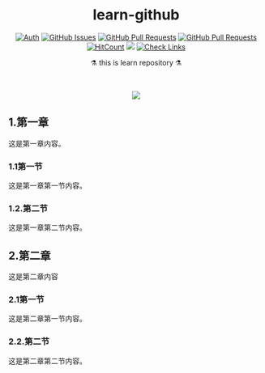 
<h1 align="center">learn-github</h1>


<!-- START doctoc -->
<!-- END doctoc -->


<div align="center">

[![Auth](https://img.shields.io/badge/Auth-eryajf-ff69b4)](https://github.com/eryajf)
[![GitHub Issues](https://img.shields.io/github/issues/eryajf/learn-github.svg)](https://github.com/eryajf/learn-github/issues)
[![GitHub Pull Requests](https://img.shields.io/github/issues-pr/eryajf/learn-github)](https://github.com/eryajf/learn-github/pulls)
[![GitHub Pull Requests](https://img.shields.io/github/stars/eryajf/learn-github)](https://github.com/eryajf/learn-github/stargazers)
[![HitCount](https://views.whatilearened.today/views/github/eryajf/learn-github.svg)](https://github.com/eryajf/learn-github)
[![](https://img.shields.io/badge/Awesome-MyStarList-c780fa?logo=Awesome-Lists)](https://github.com/eryajf/awesome-stars-eryajf#readme)
[![Check Links](https://github.com/eryajf/learn-github/actions/workflows/links.yml/badge.svg)](https://github.com/eryajf/learn-github/actions/workflows/links.yml)

</div>

<p align="center"> ⚗️ this is learn repository ⚗️</p>

<div align="center">
<img src="https://camo.githubusercontent.com/82291b0fe831bfc6781e07fc5090cbd0a8b912bb8b8d4fec0696c881834f81ac/68747470733a2f2f70726f626f742e6d656469612f394575424971676170492e676966" width="800"  height="3">
</div><br>

<div align="center">

![](https://wiki.eryajf.net/img/dengxia.gif)

</div>

## 1.第一章

这是第一章内容。

### 1.1第一节

这是第一章第一节内容。

### 1.2.第二节

这是第一章第二节内容。

## 2.第二章

这是第二章内容

### 2.1第一节

这是第二章第一节内容。

### 2.2.第二节

这是第二章第二节内容。
